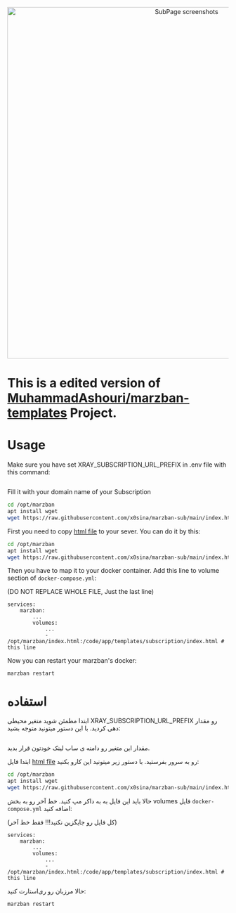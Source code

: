<p align="center">
  <a href="https://github.com/x0sina/marzban-sub" target="_blank" rel="noopener noreferrer" >
    <img src="https://github.com/x0sina/marzban-sub/blob/main/Marzban-Sub.png" alt="SubPage screenshots" width="800" height="auto">
  </a>
</p>

# This is a edited version of  <a href="https://github.com/MuhammadAshouri/marzban-templates" target="_blank" rel="noopener noreferrer" >MuhammadAshouri/marzban-templates</a> Project. 

# Usage

Make sure you have set XRAY_SUBSCRIPTION_URL_PREFIX in .env file with this command:
```nano /opt/marzban/.env
```
Fill it with your domain name of your Subscription


```bash
cd /opt/marzban
apt install wget
wget https://raw.githubusercontent.com/x0sina/marzban-sub/main/index.html
```

First you need to copy [html file](https://github.com/x0sina/marzban-sub/blob/main/index.html) to your sever. You can do it by this:

```bash
cd /opt/marzban
apt install wget
wget https://raw.githubusercontent.com/x0sina/marzban-sub/main/index.html
```

Then you have to map it to your docker container. Add this line to volume section of `docker-compose.yml`:

(DO NOT REPLACE WHOLE FILE, Just the last line)
```docker
services:
    marzban:
        ...
        volumes:
            ...
            - /opt/marzban/index.html:/code/app/templates/subscription/index.html # this line
```

Now you can restart your marzban's docker:
```
marzban restart
```

# استفاده

ابتدا مطمئن شوید متغیر محیطی XRAY_SUBSCRIPTION_URL_PREFIX رو مقدار دهی کردید. با این دستور میتونید متوجه بشید:
```nano /opt/marzban/.env
```

مقدار این متغیر رو دامنه ی ساب لینک خودتون قرار بدید.

ابتدا فایل [html file](https://github.com/x0sina/marzban-sub/blob/main/index.html) رو به سرور بفرستید. با دستور زیر میتونید این کارو بکنید:

```bash
cd /opt/marzban
apt install wget
wget https://raw.githubusercontent.com/x0sina/marzban-sub/main/index.html
```

حالا باید این فایل به به داکر مپ کنید. خط آخر رو به بخش volumes فایل `docker-compose.yml` اضافه کنید:

(کل فایل رو جایگزین نکنید!!! فقط خط آخر)
```docker
services:
    marzban:
        ...
        volumes:
            ...
            - /opt/marzban/index.html:/code/app/templates/subscription/index.html # this line
```

حالا مرزبان رو ری‌استارت کنید:
```
marzban restart
```
